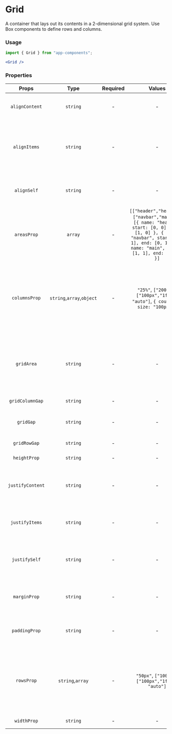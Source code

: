 # Grid 

A container that lays out its contents in a 2-dimensional grid system. Use Box components to define rows and columns.

### Usage

```js
import { Grid } from "app-components";
```

```jsx
<Grid />
```

### Properties

| Props            |      Type         | Required | Values | Default | Description                                           |
| :--------------: | :---------------: | :------: | :----: | :-----: | ----------------------------------------------------- |
| `alignContent`   | `string`          |    -     |   -    |    -    | Sets the distribution of space between and around content items along a Flexbox's cross-axis or a Grid's block axis |
| `alignItems`     | `string`          |    -     |   -    |    -    | In Flexbox, it controls the alignment of items on the Cross Axis. In Grid Layout, it controls the alignment of items on the Block Axis within their grid area. The prop sets the align-self value on all direct children as a group. |
| `alignSelf`      | `string`          |    -     |   -    |    -    | In Grid, it aligns the item inside the grid area. In Flexbox, it aligns the item on the cross axis. The prop overrides a grid or flex item's align-items value. |
| `areasProp`      | `array`           |    -     | `[["header","header"],["navbar","main"]]`, `[{ name: "header", start: [0, 0], end: [1, 0] }, { name: "navbar", start: [0, 1], end: [0, 1] }, { name: "main", start: [1, 1], end: [1, 1] }]` |    -    | Specifies named grid areas. Takes value as string arrays that specify named grid areas. Or an array of objects that contains names and coordinates of areas. |
| `columnsProp`    | `string`,`array`,`object` |    -     | `"25%"`, `["200px", ["100px","1fr"], "auto"]`, `{ count: 3, size: "100px" }` |    -    | Defines the sizing of the grid columns. It is possible to create several columns of a certain size with a single string. The property defines a grid object by setting the number of column repetitions and their size. It also allows to set column sizes. The column size can be specified as an array of minimum and maximum widths. |
| `gridArea`       | `string`          |    -     |   -    |    -    | A shorthand property for grid-row-start, grid-column-start, grid-row-end and grid-column-end. It specifies a grid item’s size and location within the grid by contributing a line, a span, or nothing (automatic) to its grid placement, thereby specifying the edges of its grid area. |
| `gridColumnGap`  | `string`          |    -     |   -    |    -    | Sets the size of the gap (gutter) between an element's columns. |
| `gridGap`        | `string`          |    -     |   -    |    -    | Sets the size of the gaps (gutters) between rows and columns. It is a shorthand for row-gap and column-gap. |
| `gridRowGap`     | `string`          |    -     |   -    |    -    | Sets the size of the gap (gutter) between an element's grid rows. |
| `heightProp`     | `string`          |    -     |   -    | `100%`  | Defines the height of the border of the element area. |
| `justifyContent` | `string`          |    -     |   -    |    -    | Defines how the browser distributes space between and around content items along the main-axis of a flex container, and the inline axis of a grid container. |
| `justifyItems`   | `string`          |    -     |   -    |    -    | Defines the default justify-self prop for all items of the box, giving them all a default way of justifying each box along the appropriate axis. |
| `justifySelf`    | `string`          |    -     |   -    |    -    | Sets the way a box is justified inside its alignment container along the appropriate axis.For more details see https://developer.mozilla.org/en-US/docs/Web/CSS/justify-self |
| `marginProp`     | `string`          |    -     |   -    |    -    | Sets the margin area on all four sides of an element. It is a shorthand for margin-top, margin-right, margin-bottom, and margin-left. |
| `paddingProp`    | `string`          |    -     |   -    |    -    | Sets the padding area on all four sides of an element. It is a shorthand for padding-top, padding-right, padding-bottom, and padding-left |
| `rowsProp`       | `string`,`array`  |    -     |   `"50px"`, `["100px", ["100px","1fr"], "auto"]`   |    -    | Defines the sizing of the grid rows. It is possible to create several rows of a certain size with a single string. The property defines a grid object by setting the number of row repetitions and their size. It also allows to set row sizes. The row size can be specified as an array of minimum and maximum heights. |
| `widthProp`      | `string`          |    -     |   -    | `100%`  | Defines the width of the element area border. |

